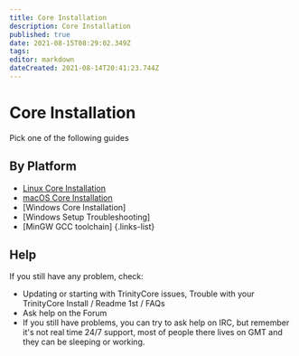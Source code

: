 ```yaml
---
title: Core Installation
description: Core Installation
published: true
date: 2021-08-15T08:29:02.349Z
tags: 
editor: markdown
dateCreated: 2021-08-14T20:41:23.744Z
---
```


# Core Installation

Pick one of the following guides

## By Platform
- [Linux Core Installation](linux-core-installation)
- [macOS Core Installation](macOS-core-installation)
- [Windows Core Installation]
- [Windows Setup Troubleshooting]
- [MinGW GCC toolchain]
{.links-list}

## Help

If you still have any problem, check:

- Updating or starting with TrinityCore issues, Trouble with your TrinityCore Install / Readme 1st / FAQs
- Ask help on the Forum
- If you still have problems, you can try to ask help on IRC, but remember it's not real time 24/7 support, most of people there lives on GMT and they can be sleeping or working.
